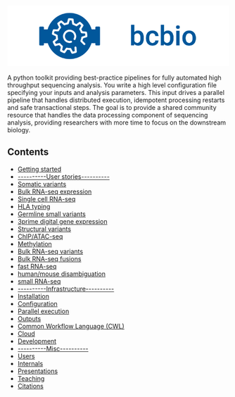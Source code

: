 ![bcbio banner](contents/images/banner.png)

A python toolkit providing best-practice pipelines for fully automated
high throughput sequencing analysis. You write a high level configuration file
specifying your inputs and analysis parameters. This input drives a parallel pipeline
that handles distributed execution, idempotent processing restarts and safe transactional steps.
The goal is to provide a shared community resource that handles
the data processing component of sequencing analysis, providing researchers with more time to focus on the downstream biology.

## Contents
* [Getting started](contents/intro)
* [----------User stories----------](https://bcbio-nextgen.readthedocs.io/en/latest/)
* [Somatic variants](contents/somatic_variants)
* [Bulk RNA-seq expression](contents/bulk_rnaseq)
* [Single cell RNA-seq](contents/single_cell)
* [HLA typing](contents/hla_typing)
* [Germline small variants](contents/germline_variants)
* [3prime digital gene expression](contents/3prime_dge)
* [Structural variants](contents/structural_variants)
* [ChIP/ATAC-seq](contents/atac)
* [Methylation](contents/methylation)
* [Bulk RNA-seq variants](contents/rnaseq_variants)
* [Bulk RNA-seq fusions](contents/rnaseq_fusions)
* [fast RNA-seq](contents/fast_rnaseq)
* [human/mouse disambiguation](contents/disambiguation)
* [small RNA-seq](contents/small_rnaseq)
* [----------Infrastructure----------](https://bcbio-nextgen.readthedocs.io/en/latest/)
* [Installation](contents/installation)
* [Configuration](contents/configuration)
* [Parallel execution](contents/parallel)
* [Outputs](contents/outputs)
* [Common Workflow Language (CWL)](contents/cwl)
* [Cloud](contents/cloud)
* [Development](contents/development)
* [----------Misc----------](https://bcbio-nextgen.readthedocs.io/en/latest/)
* [Users](contents/users)
* [Internals](contents/internals)
* [Presentations](contents/presentations)
* [Teaching](contents/teaching)
* [Citations](contents/citations)
